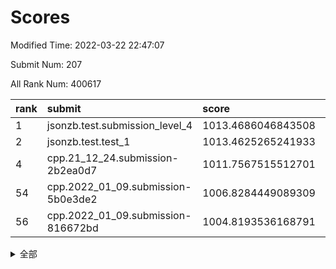 # Scores

Modified Time: 2022-03-22 22:47:07

Submit Num: 207

All Rank Num: 400617

| rank |               submit               |       score        |       sigma        | pk_num |
| :--- | :--------------------------------- | :----------------- | :----------------- | :----- |
| 1    | jsonzb.test.submission_level_4     | 1013.4686046843508 | 0.8203224284803438 | 7741   |
| 2    | jsonzb.test.test_1                 | 1013.4625265241933 | 0.8183667515196584 | 7729   |
| 4    | cpp.21_12_24.submission-2b2ea0d7   | 1011.7567515512701 | 0.7812159407653047 | 7743   |
| 54   | cpp.2022_01_09.submission-5b0e3de2 | 1006.8284449089309 | 0.7306394321405925 | 7739   |
| 56   | cpp.2022_01_09.submission-816672bd | 1004.8193536168791 | 0.7241111648523051 | 7742   |


<details>
<summary>全部</summary>

| rank |                 submit                 |       score        |       sigma        | pk_num |
| :--- | :------------------------------------- | :----------------- | :----------------- | :----- |
| 1    | jsonzb.test.submission_level_4         | 1013.4686046843508 | 0.8203224284803438 | 7741   |
| 2    | jsonzb.test.test_1                     | 1013.4625265241933 | 0.8183667515196584 | 7729   |
| 3    | gobigger.level_3.submission_level_3_39 | 1011.948222536273  | 0.766494256703755  | 7738   |
| 4    | cpp.21_12_24.submission-2b2ea0d7       | 1011.7567515512701 | 0.7812159407653047 | 7743   |
| 5    | gobigger.level_3.submission_level_3_33 | 1011.7122590861371 | 0.7792198037187108 | 7742   |
| 6    | gobigger.level_3.submission_level_3_24 | 1011.465542038494  | 0.7684880864925915 | 7741   |
| 7    | gobigger.level_3.submission_level_3_40 | 1011.4099312881882 | 0.7863806469627164 | 7736   |
| 8    | gobigger.level_3.submission_level_3_43 | 1011.0237577002695 | 0.7697448908571864 | 7738   |
| 9    | gobigger.level_3.submission_level_3_3  | 1011.0213244332897 | 0.7740228155206047 | 7744   |
| 10   | gobigger.level_3.submission_level_3_29 | 1011.0085185612915 | 0.7630993745741996 | 7743   |
| 11   | gobigger.level_3.submission_level_3_44 | 1011.0014396035306 | 0.7682860313592117 | 7745   |
| 12   | gobigger.level_3.submission_level_3_5  | 1010.8141424157974 | 0.7603694741001955 | 7744   |
| 13   | gobigger.level_3.submission_level_3_30 | 1010.7080095290096 | 0.7674341531404933 | 7745   |
| 14   | gobigger.level_3.submission_level_3_36 | 1010.6339698828762 | 0.7593559471057858 | 7742   |
| 15   | gobigger.level_3.submission_level_3_26 | 1010.5793654161179 | 0.7728707309458599 | 7738   |
| 16   | gobigger.level_3.submission_level_3_34 | 1010.5520882968574 | 0.7543060229321257 | 7738   |
| 17   | gobigger.level_3.submission_level_3_27 | 1010.400764012629  | 0.7451920694556419 | 7745   |
| 18   | gobigger.level_3.submission_level_3_10 | 1010.3688504880066 | 0.7546668491966986 | 7741   |
| 19   | gobigger.level_3.submission_level_3_49 | 1010.357709418121  | 0.7443926660327899 | 7741   |
| 20   | gobigger.level_3.submission_level_3_47 | 1010.3345227565343 | 0.7693897174293793 | 7744   |
| 21   | gobigger.level_3.submission_level_3_18 | 1010.2094763418454 | 0.7645971439639168 | 7744   |
| 22   | gobigger.level_3.submission_level_3_15 | 1010.1872476414702 | 0.7646310138966926 | 7739   |
| 23   | gobigger.level_3.submission_level_3_6  | 1010.1630714749465 | 0.7691202454680542 | 7742   |
| 24   | gobigger.level_3.submission_level_3_14 | 1010.1333137940791 | 0.760054957698667  | 7737   |
| 25   | gobigger.level_3.submission_level_3_35 | 1009.9990278475065 | 0.7308110556262138 | 7745   |
| 26   | gobigger.level_3.submission_level_3_48 | 1009.9838559373105 | 0.7418681168594327 | 7744   |
| 27   | gobigger.level_3.submission_level_3_17 | 1009.9429424878906 | 0.7457721583364014 | 7741   |
| 28   | gobigger.level_3.submission_level_3_4  | 1009.7871775350793 | 0.7363620679859341 | 7737   |
| 29   | gobigger.level_3.submission_level_3_0  | 1009.7686781911585 | 0.7578015072445377 | 7739   |
| 30   | gobigger.level_3.submission_level_3_25 | 1009.7545979494442 | 0.7560491221501648 | 7741   |
| 31   | gobigger.level_3.submission_level_3_11 | 1009.5844085684871 | 0.7698279894648361 | 7742   |
| 32   | gobigger.level_3.submission_level_3_2  | 1009.5526529775261 | 0.7732397403868192 | 7741   |
| 33   | gobigger.level_3.submission_level_3_20 | 1009.5341778966632 | 0.752861153152236  | 7743   |
| 34   | gobigger.level_3.submission_level_3_41 | 1009.5201461196656 | 0.7526018404082851 | 7742   |
| 35   | gobigger.level_3.submission_level_3_21 | 1009.5044393764678 | 0.7512467294667853 | 7741   |
| 36   | gobigger.level_3.submission_level_3_16 | 1009.4932935295702 | 0.7528851467697922 | 7744   |
| 37   | gobigger.level_3.submission_level_3_22 | 1009.4252522184034 | 0.7546320246604085 | 7741   |
| 38   | gobigger.level_3.submission_level_3_37 | 1009.4146138296906 | 0.7414680586773498 | 7740   |
| 39   | gobigger.level_3.submission_level_3_31 | 1009.3695060401681 | 0.741865044838186  | 7742   |
| 40   | gobigger.level_3.submission_level_3_42 | 1009.3279696847966 | 0.7663689450081704 | 7740   |
| 41   | gobigger.level_3.submission_level_3_7  | 1009.3231901332078 | 0.7610594245122116 | 7748   |
| 42   | gobigger.level_3.submission_level_3_9  | 1009.2490579522315 | 0.7476769171888584 | 7739   |
| 43   | gobigger.level_3.submission_level_3_12 | 1009.1865211998434 | 0.7534773540198629 | 7744   |
| 44   | gobigger.level_3.submission_level_3_13 | 1009.1657193734417 | 0.7406257795793332 | 7736   |
| 45   | gobigger.level_3.submission_level_3_19 | 1009.0804559460088 | 0.7516395571988562 | 7742   |
| 46   | gobigger.level_3.submission_level_3_1  | 1009.015974185762  | 0.7684513097519488 | 7737   |
| 47   | gobigger.level_3.submission_level_3_23 | 1009.0035062461798 | 0.7364728614561593 | 7740   |
| 48   | gobigger.level_3.submission_level_3_32 | 1008.8554306849536 | 0.773027831327214  | 7746   |
| 49   | gobigger.level_3.submission_level_3_46 | 1008.8212513829118 | 0.7411878934790406 | 7744   |
| 50   | gobigger.level_3.submission_level_3_45 | 1008.7975697403743 | 0.7497431535644046 | 7746   |
| 51   | gobigger.level_3.submission_level_3_8  | 1008.7789165056328 | 0.7280031317516373 | 7739   |
| 52   | gobigger.level_3.submission_level_3_28 | 1008.6498714839851 | 0.7480385687489796 | 7738   |
| 53   | gobigger.level_3.submission_level_3_38 | 1008.6065209269616 | 0.7394230725503834 | 7741   |
| 54   | cpp.2022_01_09.submission-5b0e3de2     | 1006.8284449089309 | 0.7306394321405925 | 7739   |
| 55   | gobigger.level_1.submission_level_1_8  | 1004.8565494460851 | 0.7080173131620846 | 7744   |
| 56   | cpp.2022_01_09.submission-816672bd     | 1004.8193536168791 | 0.7241111648523051 | 7742   |
| 57   | gobigger.level_1.submission_level_1_12 | 1004.508614987062  | 0.7184107816992052 | 7744   |
| 58   | gobigger.level_1.submission_level_1_36 | 1004.4568081959095 | 0.7009436271959792 | 7738   |
| 59   | gobigger.level_1.submission_level_1_27 | 1004.4088113283383 | 0.7250364225525693 | 7744   |
| 60   | gobigger.level_1.submission_level_1_15 | 1004.3201822923107 | 0.7195203227990714 | 7746   |
| 61   | gobigger.level_1.submission_level_1_28 | 1004.24771923716   | 0.7101158672768237 | 7737   |
| 62   | gobigger.level_1.submission_level_1_33 | 1004.1617463806093 | 0.714652969196687  | 7747   |
| 63   | gobigger.level_1.submission_level_1_9  | 1004.0454878948492 | 0.7042089952677769 | 7744   |
| 64   | gobigger.level_1.submission_level_1_19 | 1003.9633699143845 | 0.7071642874111725 | 7744   |
| 65   | gobigger.level_1.submission_level_1_25 | 1003.9371820182993 | 0.7133264670578844 | 7739   |
| 66   | gobigger.level_1.submission_level_1_42 | 1003.9244438150578 | 0.717346530388132  | 7745   |
| 67   | gobigger.level_1.submission_level_1_41 | 1003.9210699063461 | 0.7006021973809672 | 7742   |
| 68   | gobigger.level_1.submission_level_1_29 | 1003.7941526002858 | 0.7110141658080019 | 7748   |
| 69   | gobigger.level_1.submission_level_1_22 | 1003.732556175651  | 0.7225844462931984 | 7738   |
| 70   | gobigger.level_1.submission_level_1_1  | 1003.6882940069314 | 0.7072192440811704 | 7739   |
| 71   | gobigger.level_1.submission_level_1_13 | 1003.6047683377291 | 0.7224716730760901 | 7741   |
| 72   | gobigger.level_1.submission_level_1_35 | 1003.5715704980851 | 0.7248197166932404 | 7742   |
| 73   | gobigger.level_1.submission_level_1_7  | 1003.5682282913336 | 0.7235425027136057 | 7738   |
| 74   | gobigger.level_1.submission_level_1_17 | 1003.5094983673093 | 0.7226508526483945 | 7742   |
| 75   | gobigger.level_1.submission_level_1_30 | 1003.5046564147043 | 0.7230057416247452 | 7732   |
| 76   | gobigger.level_1.submission_level_1_16 | 1003.50113755361   | 0.724852787706171  | 7740   |
| 77   | gobigger.level_1.submission_level_1_40 | 1003.4623282273258 | 0.7130830715453046 | 7736   |
| 78   | gobigger.level_1.submission_level_1_44 | 1003.452036206871  | 0.7216567299201304 | 7740   |
| 79   | gobigger.level_1.submission_level_1_21 | 1003.4510081994752 | 0.7190228535592628 | 7739   |
| 80   | gobigger.level_1.submission_level_1_46 | 1003.4417674785044 | 0.7148786473457901 | 7741   |
| 81   | gobigger.level_1.submission_level_1_26 | 1003.4346001331476 | 0.7207177614062557 | 7745   |
| 82   | gobigger.level_1.submission_level_1_49 | 1003.4018330632526 | 0.7121152508783115 | 7743   |
| 83   | gobigger.level_1.submission_level_1_5  | 1003.2319437495948 | 0.7155820982811273 | 7745   |
| 84   | gobigger.level_1.submission_level_1_24 | 1003.2254979211432 | 0.7169046311567333 | 7744   |
| 85   | gobigger.level_1.submission_level_1_32 | 1003.1986238233383 | 0.7107429100532874 | 7743   |
| 86   | gobigger.level_1.submission_level_1_23 | 1003.1882295572447 | 0.7122442001949552 | 7741   |
| 87   | gobigger.level_1.submission_level_1_43 | 1003.1020214720329 | 0.7178094504087602 | 7745   |
| 88   | gobigger.level_1.submission_level_1_6  | 1003.0930180989777 | 0.7041148624511173 | 7743   |
| 89   | gobigger.level_1.submission_level_1_20 | 1003.089412495075  | 0.7229106295442894 | 7739   |
| 90   | gobigger.level_1.submission_level_1_38 | 1003.0030641178448 | 0.7204912310123667 | 7746   |
| 91   | gobigger.level_1.submission_level_1_2  | 1002.9719364673846 | 0.7134733627313681 | 7738   |
| 92   | gobigger.level_1.submission_level_1_3  | 1002.9450940589263 | 0.7229886269174882 | 7741   |
| 93   | gobigger.level_1.submission_level_1_11 | 1002.9381173712183 | 0.7227629718029002 | 7737   |
| 94   | gobigger.level_1.submission_level_1_14 | 1002.9281703480735 | 0.7036517390501641 | 7743   |
| 95   | gobigger.level_1.submission_level_1_37 | 1002.885402182431  | 0.7065022372715886 | 7745   |
| 96   | gobigger.level_1.submission_level_1_0  | 1002.5539907600175 | 0.7049716382866709 | 7739   |
| 97   | gobigger.level_1.submission_level_1_39 | 1002.5323848753034 | 0.7170300581530922 | 7747   |
| 98   | gobigger.level_1.submission_level_1_34 | 1002.403644981582  | 0.7170397984952758 | 7744   |
| 99   | gobigger.level_1.submission_level_1_4  | 1002.2799059851476 | 0.721216705989508  | 7748   |
| 100  | gobigger.level_1.submission_level_1_10 | 1002.1808857891081 | 0.7042134970871408 | 7734   |
| 101  | gobigger.level_1.submission_level_1_48 | 1002.1350101264773 | 0.7112617495331107 | 7747   |
| 102  | gobigger.level_1.submission_level_1_18 | 1002.0325128858178 | 0.7093163893850294 | 7745   |
| 103  | gobigger.level_1.submission_level_1_47 | 1002.009764531033  | 0.7164088125489074 | 7742   |
| 104  | gobigger.level_1.submission_level_1_45 | 1001.9833057333375 | 0.706292734240938  | 7740   |
| 105  | gobigger.level_1.submission_level_1_31 | 1001.9203786625895 | 0.7218188387246276 | 7744   |
| 106  | gobigger.random.submission_random_45   | 997.852948097024   | 0.7138312040667935 | 7746   |
| 107  | gobigger.random.submission_random_47   | 997.4161070097435  | 0.7206406792277628 | 7741   |
| 108  | gobigger.random.submission_random_43   | 997.1992597371054  | 0.7045864103051556 | 7732   |
| 109  | gobigger.random.submission_random_19   | 997.1983364075435  | 0.7116124836948945 | 7737   |
| 110  | gobigger.random.submission_random_2    | 997.1713532785135  | 0.7046002853990724 | 7744   |
| 111  | gobigger.random.submission_random_44   | 996.8926513267974  | 0.7088844428458306 | 7741   |
| 112  | gobigger.random.submission_random_28   | 996.833584540204   | 0.7091059231798935 | 7746   |
| 113  | gobigger.random.submission_random_31   | 996.804883321232   | 0.6971103342133697 | 7741   |
| 114  | gobigger.random.submission_random_49   | 996.7887339693374  | 0.705829376123608  | 7743   |
| 115  | gobigger.random.submission_random_10   | 996.7214232356024  | 0.7164780172016747 | 7740   |
| 116  | gobigger.random.submission_random_27   | 996.7090199503223  | 0.704184216800126  | 7743   |
| 117  | gobigger.random.submission_random_40   | 996.6775493733803  | 0.7235437492164054 | 7743   |
| 118  | gobigger.random.submission_random_8    | 996.6558617913375  | 0.7113145125246061 | 7741   |
| 119  | gobigger.random.submission_random_9    | 996.6410773661933  | 0.7034225677521616 | 7740   |
| 120  | gobigger.random.submission_random_48   | 996.5799688255225  | 0.7235256119627111 | 7737   |
| 121  | gobigger.random.submission_random_1    | 996.4484671296962  | 0.7015425169451444 | 7741   |
| 122  | gobigger.random.submission_random_20   | 996.420279157831   | 0.7034907110768784 | 7740   |
| 123  | gobigger.random.submission_random_21   | 996.3435697359829  | 0.7025017385223543 | 7744   |
| 124  | gobigger.random.submission_random_16   | 996.2780282669794  | 0.7111535003606876 | 7742   |
| 125  | gobigger.random.submission_random_18   | 996.2388448759361  | 0.7166411517361538 | 7742   |
| 126  | gobigger.random.submission_random_25   | 996.2107786911561  | 0.7100572778842347 | 7738   |
| 127  | gobigger.random.submission_random_26   | 996.1981678619468  | 0.7172746818433233 | 7738   |
| 128  | gobigger.random.submission_random_22   | 996.1237989289398  | 0.7136540233176096 | 7743   |
| 129  | gobigger.random.submission_random_3    | 996.1040068234831  | 0.7183323255634039 | 7747   |
| 130  | gobigger.random.submission_random_15   | 996.1006976504256  | 0.7251078647584634 | 7745   |
| 131  | gobigger.random.submission_random_17   | 996.024591450119   | 0.7014914710852876 | 7744   |
| 132  | gobigger.random.submission_random_6    | 995.9478968520004  | 0.7069083806278658 | 7743   |
| 133  | gobigger.random.submission_random_7    | 995.901833443576   | 0.7201013699644558 | 7744   |
| 134  | gobigger.random.submission_random_14   | 995.8567250577628  | 0.7193716820651354 | 7740   |
| 135  | gobigger.random.submission_random_42   | 995.794306800186   | 0.7189005455035122 | 7743   |
| 136  | gobigger.random.submission_random_38   | 995.783997994305   | 0.7037016932491674 | 7738   |
| 137  | gobigger.random.submission_random_41   | 995.7777112547356  | 0.7248126854080591 | 7736   |
| 138  | gobigger.random.submission_random_0    | 995.6583756477554  | 0.7163274950603795 | 7742   |
| 139  | gobigger.random.submission_random_32   | 995.6565387640813  | 0.7097749773315715 | 7738   |
| 140  | gobigger.random.submission_random_39   | 995.6344088919553  | 0.7229401602262261 | 7741   |
| 141  | gobigger.random.submission_random_12   | 995.5150366260385  | 0.7147070745907694 | 7741   |
| 142  | gobigger.random.submission_random_4    | 995.5006791579601  | 0.7339046217807883 | 7741   |
| 143  | gobigger.random.submission_random_34   | 995.4912494723342  | 0.7312802163302674 | 7746   |
| 144  | gobigger.random.submission_random_13   | 995.4263068986271  | 0.720122539757303  | 7743   |
| 145  | gobigger.random.submission_random_35   | 995.394918979241   | 0.7073976525888096 | 7737   |
| 146  | gobigger.random.submission_random_11   | 995.3778930180479  | 0.7178388221906229 | 7744   |
| 147  | gobigger.random.submission_random_46   | 995.3365629588382  | 0.7272027378067575 | 7741   |
| 148  | gobigger.random.submission_random_30   | 995.2967972637283  | 0.7210783641880862 | 7743   |
| 149  | gobigger.random.submission_random_36   | 995.2595092439115  | 0.7163720191571258 | 7740   |
| 150  | gobigger.random.submission_random_29   | 995.1588203235169  | 0.7116722185937866 | 7744   |
| 151  | gobigger.random.submission_random_33   | 995.0984059538247  | 0.7044868582023458 | 7737   |
| 152  | gobigger.random.submission_random_5    | 995.0447806034961  | 0.71494017320665   | 7743   |
| 153  | gobigger.random.submission_random_24   | 995.0081097808966  | 0.7285079171595252 | 7746   |
| 154  | gobigger.random.submission_random_23   | 994.933424914067   | 0.7184107589719579 | 7744   |
| 155  | gobigger.random.submission_random_37   | 994.927276760162   | 0.7141055544347998 | 7741   |
| 156  | gobigger.level_2.submission_level_2_15 | 994.0393147148961  | 0.7411036118837065 | 7742   |
| 157  | gobigger.level_2.submission_level_2_3  | 994.014748360037   | 0.7182905079326443 | 7740   |
| 158  | gobigger.level_2.submission_level_2_19 | 993.4040114395748  | 0.7370210393260754 | 7737   |
| 159  | gobigger.level_2.submission_level_2_21 | 993.3302906385562  | 0.7281033679587197 | 7746   |
| 160  | gobigger.level_2.submission_level_2_13 | 993.2223208443695  | 0.7426964892203614 | 7744   |
| 161  | gobigger.level_2.submission_level_2_39 | 993.1928478308059  | 0.7543501757805015 | 7739   |
| 162  | gobigger.level_2.submission_level_2_16 | 993.1906250087279  | 0.7387163169352767 | 7741   |
| 163  | gobigger.level_2.submission_level_2_26 | 993.0704374177134  | 0.7255795334533631 | 7745   |
| 164  | gobigger.level_2.submission_level_2_36 | 993.0104712609862  | 0.738475201487961  | 7736   |
| 165  | gobigger.level_2.submission_level_2_2  | 992.9238108199584  | 0.7679217355434032 | 7737   |
| 166  | gobigger.level_2.submission_level_2_33 | 992.91060930831    | 0.7480829659634226 | 7740   |
| 167  | gobigger.level_2.submission_level_2_48 | 992.8653647767234  | 0.7176626537208992 | 7745   |
| 168  | gobigger.level_2.submission_level_2_41 | 992.7534947239957  | 0.7307400810446238 | 7740   |
| 169  | gobigger.level_2.submission_level_2_37 | 992.7181268585141  | 0.7439181019473107 | 7737   |
| 170  | gobigger.level_2.submission_level_2_7  | 992.6514401824331  | 0.7323049496700215 | 7740   |
| 171  | gobigger.level_2.submission_level_2_30 | 992.5830404391515  | 0.7408052041299069 | 7738   |
| 172  | gobigger.level_2.submission_level_2_47 | 992.527856350431   | 0.7341797161249933 | 7740   |
| 173  | gobigger.level_2.submission_level_2_38 | 992.4982220961423  | 0.7385239821674054 | 7743   |
| 174  | gobigger.level_2.submission_level_2_44 | 992.3665080187477  | 0.7599757648649414 | 7739   |
| 175  | gobigger.level_2.submission_level_2_4  | 992.364334619072   | 0.7480393527577424 | 7735   |
| 176  | gobigger.level_2.submission_level_2_49 | 992.2594057909583  | 0.7484191852316392 | 7741   |
| 177  | gobigger.level_2.submission_level_2_32 | 992.1381405404097  | 0.7509947155377721 | 7740   |
| 178  | gobigger.level_2.submission_level_2_10 | 992.1351297752734  | 0.7642855138021396 | 7745   |
| 179  | gobigger.level_2.submission_level_2_42 | 992.1298014888681  | 0.7502903893692362 | 7743   |
| 180  | gobigger.level_2.submission_level_2_0  | 992.0166705018071  | 0.7418379670303827 | 7742   |
| 181  | gobigger.level_2.submission_level_2_29 | 991.9440111672047  | 0.7562554917169435 | 7744   |
| 182  | gobigger.level_2.submission_level_2_35 | 991.9005414973049  | 0.7353655027330716 | 7737   |
| 183  | gobigger.level_2.submission_level_2_25 | 991.872689167096   | 0.751441672910295  | 7741   |
| 184  | gobigger.level_2.submission_level_2_12 | 991.7862512540638  | 0.7443309750906947 | 7747   |
| 185  | gobigger.level_2.submission_level_2_31 | 991.7645646078556  | 0.7480214841047389 | 7746   |
| 186  | gobigger.level_2.submission_level_2_40 | 991.7284452432493  | 0.7587914497993442 | 7741   |
| 187  | gobigger.level_2.submission_level_2_8  | 991.7252068266309  | 0.7601362044442509 | 7742   |
| 188  | gobigger.level_2.submission_level_2_24 | 991.7042098162736  | 0.7431451717767449 | 7744   |
| 189  | gobigger.level_2.submission_level_2_45 | 991.5888606075005  | 0.7501704396098047 | 7741   |
| 190  | gobigger.level_2.submission_level_2_5  | 991.5766437422297  | 0.7509246383507473 | 7745   |
| 191  | gobigger.level_2.submission_level_2_18 | 991.5032213720879  | 0.7491991521438851 | 7745   |
| 192  | gobigger.level_2.submission_level_2_17 | 991.3958536439545  | 0.7563348815328687 | 7746   |
| 193  | gobigger.level_2.submission_level_2_14 | 991.3951512039745  | 0.7727016235106005 | 7742   |
| 194  | gobigger.level_2.submission_level_2_20 | 991.3754483069542  | 0.7430309893616215 | 7741   |
| 195  | gobigger.level_2.submission_level_2_11 | 991.1836396103092  | 0.7541526059675321 | 7739   |
| 196  | gobigger.level_2.submission_level_2_34 | 991.1560405875553  | 0.7415610743953135 | 7740   |
| 197  | gobigger.level_2.submission_level_2_1  | 991.0743218948717  | 0.7517760362123863 | 7738   |
| 198  | gobigger.level_2.submission_level_2_23 | 990.8996494832841  | 0.779393879512779  | 7736   |
| 199  | gobigger.level_2.submission_level_2_43 | 990.8580272835698  | 0.756331634669352  | 7736   |
| 200  | gobigger.level_2.submission_level_2_9  | 990.5639668331843  | 0.7447299572723515 | 7739   |
| 201  | gobigger.level_2.submission_level_2_6  | 990.5319924324276  | 0.7496255453814727 | 7741   |
| 202  | gobigger.level_2.submission_level_2_22 | 990.4528059760596  | 0.767922991964371  | 7742   |
| 203  | gobigger.level_2.submission_level_2_27 | 990.2599231293528  | 0.7752195051726724 | 7740   |
| 204  | gobigger.level_2.submission_level_2_46 | 990.2486281006052  | 0.7734402209155472 | 7742   |
| 205  | gobigger.level_2.submission_level_2_28 | 989.1958748117897  | 0.7767144981968428 | 7740   |
| 206  | gobigger.none.submission_none_0        | 979.6487719219451  | 1.2367715878872725 | 7741   |
| 207  | gobigger.none.submission_none_1        | 976.2370893774787  | 1.472991016257461  | 7743   |

</details>